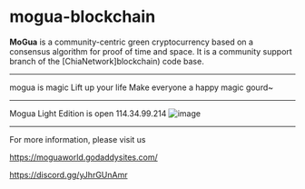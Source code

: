 # mogua-blockchain

**MoGua** is a community-centric green cryptocurrency based on a consensus algorithm for proof of time and space. It is a community support branch of the [ChiaNetwork]blockchain) code base.

***************
mogua is magic
Lift up your life
Make everyone a happy magic gourd~

***************
Mogua Light Edition is open
114.34.99.214
![image](https://user-images.githubusercontent.com/88072769/135317894-a4971ebf-50a4-4718-a567-b1ac63aa5437.png)

***************

For more information, please visit us

https://moguaworld.godaddysites.com/

https://discord.gg/yJhrGUnAmr


